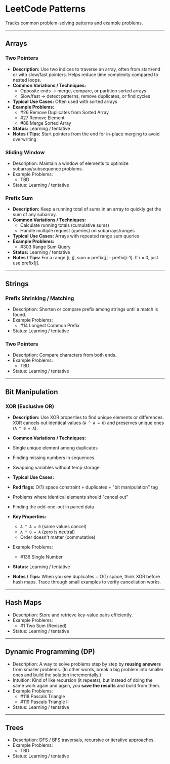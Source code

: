 # LeetCode Patterns

Tracks common problem-solving patterns and example problems.

---

## Arrays
### Two Pointers
- **Description:** Use two indices to traverse an array, often from start/end or with slow/fast pointers. Helps reduce time complexity compared to nested loops.
- **Common Variations / Techniques:**
  - Opposite ends → merge, compare, or partition sorted arrays
  - Slow/fast → detect patterns, remove duplicates, or find cycles
- **Typical Use Cases:** Often used with sorted arrays
- **Example Problems:** 
  - #26 Remove Duplicates from Sorted Array
  - #27 Remove Element
  - #88 Merge Sorted Array
- **Status:** Learning / tentative
- **Notes / Tips:** Start pointers from the end for in-place merging to avoid overwriting

### Sliding Window
- Description: Maintain a window of elements to optimize subarray/subsequence problems.
- Example Problems:
  - TBD
- Status: Learning / tentative

### Prefix Sum
- **Description:** Keep a running total of sums in an array to quickly get the sum of any subarray.
- **Common Variations / Techniques:**
  - Calculate running totals (cumulative sums)
  - Handle multiple request (queries) on subarrays/ranges
- **Typical Use Cases:** Arrays with repeated range sum queries
- **Example Problems:**
  - #303 Range Sum Query
- **Status:** Learning / tentative
- **Notes / Tips:** For a range [i, j], sum = prefix[j] - prefix[i-1]. If i = 0, just use prefix[j].

---

## Strings
### Prefix Shrinking / Matching
- Description: Shorten or compare prefix among strings until a match is found.
- Example Problems:
  - #14 Longest Common Prefix
- Status: Learning / tentative

### Two Pointers
- Description: Compare characters from both ends.
- Example Problems:
  - TBD
- Status: Learning / tentative

---

## Bit Manipulation
### XOR (Exclusive OR)
- **Description:** Use XOR properties to find unique elements or differences. XOR cancels out identical values (`A ^ A = 0`) and preserves unique ones (`A ^ 0 = A`).
- **Common Variations / Techniques:**
 - Single unique element among duplicates
 - Finding missing numbers in sequences
 - Swapping variables without temp storage
- **Typical Use Cases:** 
 - **Red flags:** O(1) space constraint + duplicates + "bit manipulation" tag
 - Problems where identical elements should "cancel out"
 - Finding the odd-one-out in paired data
- **Key Properties:**
  - `A ^ A = 0` (same values cancel)
  - `A ^ 0 = A` (zero is neutral)
  - Order doesn't matter (commutative)
- Example Problems:
  - #136 Single Number

- **Status:** Learning / tentative
- **Notes / Tips:** When you see duplicates + O(1) space, think XOR before hash maps. Trace through small examples to verify cancellation works.

---

## Hash Maps
- Description: Store and retrieve key-value pairs efficiently.
- Example Problems:
  - #1 Two Sum (Revised)
- Status: Learning / tentative

---

## Dynamic Programming (DP)
- Description: A way to solve problems step by step by **reusing answers** from smaller problems. (In other words, break a big problem into smaller ones and build the solution incrementally.)  
- Intuition: Kind of like recursion (it repeats), but instead of doing the same work again and again, you **save the results** and build from them.  
- Example Problems:
  - #118 Pascals Triangle
  - #119 Pascals Triangle II
- Status: Learning / tentative

---

## Trees
- Description: DFS / BFS traversals, recursive or iterative approaches.
- Example Problems:
  - TBD
- Status: Learning / tentative
